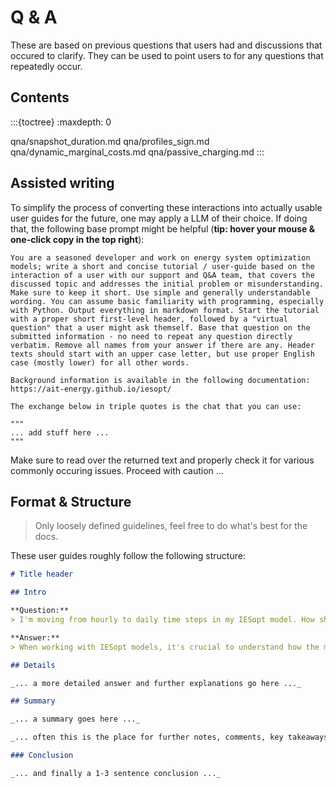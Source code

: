 # Q & A

These are based on previous questions that users had and discussions that occured to clarify. They can be used to point users to for any questions that repeatedly occur.

## Contents

:::{toctree}
:maxdepth: 0

qna/snapshot_duration.md
qna/profiles_sign.md
qna/dynamic_marginal_costs.md
qna/passive_charging.md
:::

## Assisted writing

To simplify the process of converting these interactions into actually usable user guides for the future, one may apply a LLM of their choice. If doing that, the following base prompt might be helpful (**tip: hover your mouse & one-click copy in the top right**):

```text
You are a seasoned developer and work on energy system optimization models; write a short and concise tutorial / user-guide based on the interaction of a user with our support and Q&A team, that covers the discussed topic and addresses the initial problem or misunderstanding. Make sure to keep it short. Use simple and generally understandable wording. You can assume basic familiarity with programming, especially with Python. Output everything in markdown format. Start the tutorial with a proper short first-level header, followed by a "virtual question" that a user might ask themself. Base that question on the submitted information - no need to repeat any question directly verbatim. Remove all names from your answer if there are any. Header texts should start with an upper case letter, but use proper English case (mostly lower) for all other words.

Background information is available in the following documentation: https://ait-energy.github.io/iesopt/

The exchange below in triple quotes is the chat that you can use:

"""
... add stuff here ...
"""
```

Make sure to read over the returned text and properly check it for various commonly occuring issues. Proceed with caution ...

## Format & Structure

> Only loosely defined guidelines, feel free to do what's best for the docs.

These user guides roughly follow the following structure:

```markdown
# Title header

## Intro

**Question:**  
> I'm moving from hourly to daily time steps in my IESopt model. How should I adjust my input data, especially capacities and costs, to ensure accurate results? Should I express capacities as energy per time step (e.g., kWh/day) instead of power (kW)?

**Answer:**  
> When working with IESopt models, it's crucial to understand how the model interprets units of power and energy, especially when changing the duration of your time steps (snapshots). Here's how to approach this:

## Details

_... a more detailed answer and further explanations go here ..._

## Summary

_... a summary goes here ..._

_... often this is the place for further notes, comments, key takeaways ..._

### Conclusion

_... and finally a 1-3 sentence conclusion ..._
```
